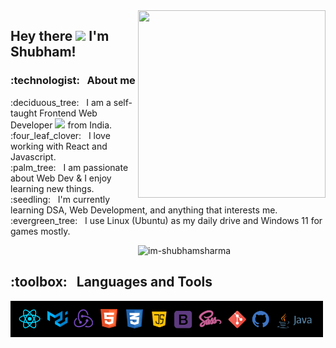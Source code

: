  <img align="right" src="https://media.giphy.com/media/VTtANKl0beDFQRLDTh/giphy.gif" width="300" height="300">

<h2>Hey there <img src="https://media.giphy.com/media/hvRJCLFzcasrR4ia7z/giphy.gif" width="30"> I'm Shubham! </h2>
 
<h3> :technologist: &nbsp; About me </h3>

 <p align="left" width="50" height="220"> :deciduous_tree: &nbsp;  I am a self-taught Frontend Web Developer <img src="https://media.giphy.com/media/WUlplcMpOCEmTGBtBW/giphy.gif" width="30"> from India.<br />
:four_leaf_clover: &nbsp; I love working with React and Javascript.<br />
:palm_tree: &nbsp; I am passionate about Web Dev & I enjoy learning new things.<br />
:seedling: &nbsp; I'm currently learning DSA, Web Development, and anything that interests me. <br />
:evergreen_tree: &nbsp; I use Linux (Ubuntu) as my daily drive and Windows 11 for games mostly. <br />
</p>&nbsp;

<img align="right" width="300" src="https://github-readme-stats-eight-theta.vercel.app/api/top-langs/?username=im-shubhamsharma&theme=radical&layout=compact&langs_count=8&hide_border=true&align=right" alt="im-shubhamsharma" />

<p>
  <h2> :toolbox: &nbsp; Languages and Tools </h2>
<img align="left"   src="https://github.com/im-shubhamsharma/im-shubhamsharma/blob/main/assets/Screenshot%20from%202022-08-24%2021-07-33.png" width="500">
</p>



